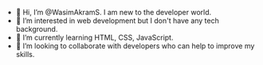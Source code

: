 - 👋 Hi, I’m @WasimAkramS. I am new to the developer world.
- 👀 I’m interested in web development but I don't have any tech background.
- 🌱 I’m currently learning HTML, CSS, JavaScript.
- 💞️ I’m looking to collaborate with developers who can help to improve my skills.


<!---
WasimAkramS/WasimAkramS is a ✨ special ✨ repository because its `README.md` (this file) appears on your GitHub profile.
You can click the Preview link to take a look at your changes.
--->
